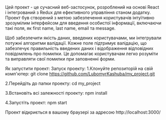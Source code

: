 Цей проект - це сучасний веб-застосунок, розроблений на основі React і інтегрований з Redux для ефективного управління станом додатку. Проект був створений з метою забезпечення користувачів інтуїтивно зрозумілим інтерфейсом для введення особистої інформації, включаючи такі поля, як first name, last name, email та message.

Щоб забезпечити якість даних, введених користувачами, ми інтегрували потужні алгоритми валідації. Кожне поле підтримує валідацію, що забезпечує правильність введених даних і відображення відповідних повідомлень про помилки. Це допомагає користувачам легко розуміти та виправляти свої помилки при заповненні форми.


Як запустити проект:
Запуск проекту:
1.Клонуйте репозиторій на свій комп'ютер:
git clone https://github.com/LubomyrKashuba/my_project.git

2.Перейдіть до папки проекту:
cd my_project

3.Встановіть всі залежності проекту:
npm install

4.Запустіть проект:
npm start

Проект відкриється в вашому браузері за адресою http://localhost:3000/